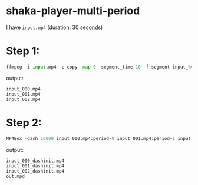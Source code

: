 # shaka-player-multi-period
I have `input.mp4` (duration: 30 seconds)
# Step 1:
```python
ffmpeg -i input.mp4 -c copy -map 0 -segment_time 10 -f segment input_%03d.mp4
```
output:
```
input_000.mp4
input_001.mp4
input_002.mp4
```

# Step 2:
```python
MP4Box -dash 10000 input_000.mp4:period=0 input_001.mp4:period=1 input_002.mp4:period=2 -out out.mpd
```

output:
```
input_000_dashinit.mp4
input_001_dashinit.mp4
input_002_dashinit.mp4
out.mpd
```
